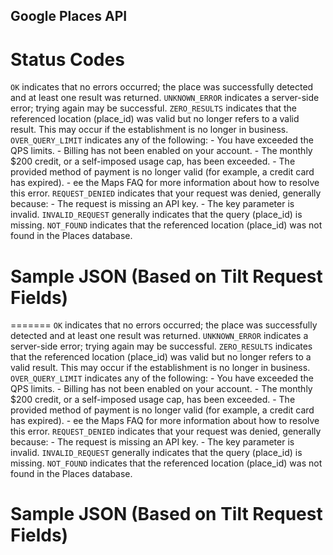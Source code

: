 
## Google Places API

# Status Codes

   `OK`
      indicates that no errors occurred; the place was successfully detected and at least one result was returned.
   `UNKNOWN_ERROR`
      indicates a server-side error; trying again may be successful.
   `ZERO_RESULTS`
      indicates that the referenced location (place_id) was valid but no longer refers to a valid result. This may occur if the establishment is no longer in business.
   `OVER_QUERY_LIMIT`
      indicates any of the following:
         - You have exceeded the QPS limits.
         - Billing has not been enabled on your account.
         - The monthly $200 credit, or a self-imposed usage cap, has been exceeded.
         - The provided method of payment is no longer valid (for example, a credit card has expired).
         - ee the Maps FAQ for more information about how to resolve this error.
   `REQUEST_DENIED`
      indicates that your request was denied, generally because:
         - The request is missing an API key.
         - The key parameter is invalid.
   `INVALID_REQUEST`
      generally indicates that the query (place_id) is missing.
   `NOT_FOUND`
      indicates that the referenced location (place_id) was not found in the Places database.

# Sample JSON (Based on Tilt Request Fields)

<!-- 
result': {
    'business_status': 'OPERATIONAL', 
    'formatted_address': '240 Villa St, Mountain View, CA 94041, USA', 
    'formatted_phone_number': '(650) 968-1364', 
    'geometry': {
        'location': {
            'lat': 37.3916289, 
            'lng': -122.0728897
            }, 
        'viewport': {
            'northeast': {
                'lat': 37.3929083302915, 
                'lng': -122.0715775197085
                }, 
            'southwest': {
                'lat': 37.3902103697085, 
                'lng': -122.0742754802915
                }
            }
        }, 
    'icon': 'https://maps.gstatic.com/mapfiles/place_api/icons/restaurant-71.png', 
    'name': 'La Fiesta',    
    'types': ['restaurant', 'food', 'point_of_interest', 'establishment'], 
    'url': 'https://maps.google.com/?cid=6266944973401139661', 
    'website': 'http://www.lafiestamexicancuisine.com/'
    }, 
'status': 'OK'
} -->
=======
`OK`
indicates that no errors occurred; the place was successfully detected and at least one result was returned.
`UNKNOWN_ERROR`
indicates a server-side error; trying again may be successful.
`ZERO_RESULTS`
indicates that the referenced location (place_id) was valid but no longer refers to a valid result. This may occur if the establishment is no longer in business.
`OVER_QUERY_LIMIT`
indicates any of the following: - You have exceeded the QPS limits. - Billing has not been enabled on your account. - The monthly \$200 credit, or a self-imposed usage cap, has been exceeded. - The provided method of payment is no longer valid (for example, a credit card has expired). - ee the Maps FAQ for more information about how to resolve this error.
`REQUEST_DENIED`
indicates that your request was denied, generally because: - The request is missing an API key. - The key parameter is invalid.
`INVALID_REQUEST`
generally indicates that the query (place_id) is missing.
`NOT_FOUND`
indicates that the referenced location (place_id) was not found in the Places database.

# Sample JSON (Based on Tilt Request Fields)

<!--
result': {
    'business_status': 'OPERATIONAL',
    'formatted_address': '240 Villa St, Mountain View, CA 94041, USA',
    'formatted_phone_number': '(650) 968-1364',
    'geometry': {
        'location': {
            'lat': 37.3916289,
            'lng': -122.0728897
            },
        'viewport': {
            'northeast': {
                'lat': 37.3929083302915,
                'lng': -122.0715775197085
                },
            'southwest': {
                'lat': 37.3902103697085,
                'lng': -122.0742754802915
                }
            }
        },
    'icon': 'https://maps.gstatic.com/mapfiles/place_api/icons/restaurant-71.png',
    'name': 'La Fiesta',
    'types': ['restaurant', 'food', 'point_of_interest', 'establishment'],
    'url': 'https://maps.google.com/?cid=6266944973401139661',
    'website': 'http://www.lafiestamexicancuisine.com/'
    },
'status': 'OK'
} -->
